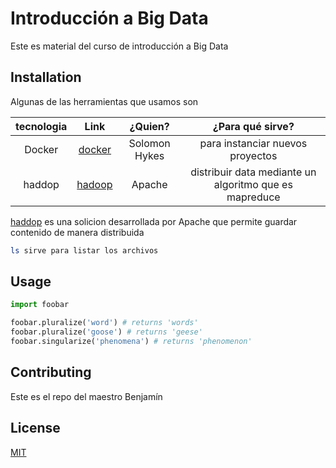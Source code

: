 # Introducción a Big Data

Este es material del curso de introducción a  Big Data

## Installation

Algunas de las herramientas que usamos son

| tecnologia | Link 							|	 ¿Quien?					| ¿Para qué sirve?|
| :---:		 | :---: 							| :---: 										| :---: |	
| Docker 		| [docker](https://docker.com) 	|	Solomon Hykes								|  para instanciar nuevos proyectos  |
|haddop| [hadoop](https://hadoop.com)|Apache  | distribuir data mediante un algoritmo que es mapreduce





[haddop](https://haddop) es una solicion desarrollada por Apache que permite guardar contenido de manera distribuida


```bash
ls sirve para listar los archivos 
```

## Usage



```python
import foobar

foobar.pluralize('word') # returns 'words'
foobar.pluralize('goose') # returns 'geese'
foobar.singularize('phenomena') # returns 'phenomenon'
```

## Contributing
Este es el repo del maestro Benjamín


## License
[MIT](https://choosealicense.com/licenses/mit/)
